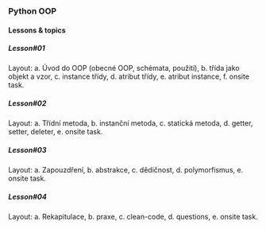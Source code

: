 ### Python OOP
#### Lessons & topics
##### Lesson#01
Layout:
a. Úvod do OOP (obecné OOP, schémata, použití),
b. třída jako objekt a vzor,
c. instance třídy,
d. atribut třídy,
e. atribut instance,
f. onsite task.

##### Lesson#02
Layout:
a. Třídní metoda,
b. instanční metoda,
c. statická metoda,
d. getter, setter, deleter,
e. onsite task.

##### Lesson#03
Layout:
a. Zapouzdření,
b. abstrakce,
c. dědičnost,
d. polymorfismus,
e. onsite task.

##### Lesson#04
Layout:
a. Rekapitulace,
b. praxe,
c. clean-code,
d. questions,
e. onsite task.

